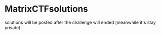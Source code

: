# MatrixCTFsolutions
solutions will be posted after the challenge will ended (meanwhile it's stay private)
